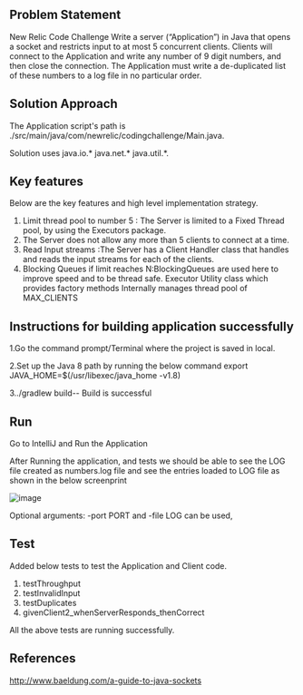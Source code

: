 ## Problem Statement
New Relic Code Challenge
Write a server (“Application”) in Java that opens a socket and restricts input to at most 5 concurrent clients. Clients will connect to the Application and write any number of 9 digit numbers, and then close the connection. The Application must write a de-duplicated list of these numbers to a log file in no particular order.

## Solution Approach

The Application script's path is ./src/main/java/com/newrelic/codingchallenge/Main.java. 

Solution uses java.io.* java.net.* java.util.*.

## Key features
Below are the key features and high level implementation strategy.

1. Limit thread pool to number 5 : The Server is limited to a Fixed Thread pool, by using the Executors package.
2. The Server does not allow any more than 5 clients to connect at a time. 
3. Read Input streams :The Server has a Client Handler class that handles and reads the input streams for each of the clients. 
4. Blocking Queues if limit reaches N:BlockingQueues are used here to improve speed and to be thread safe. Executor Utility class which provides factory methods
   Internally manages thread pool of MAX_CLIENTS


## Instructions for building application successfully

1.Go the command prompt/Terminal where the project is saved in local.

2.Set up the Java 8 path by running the below command
export JAVA_HOME=$(/usr/libexec/java_home -v1.8)

3../gradlew build-- Build is successful

## Run
Go to IntelliJ and Run the Application 

After Running the application, and tests we should be able to see the LOG file created as numbers.log file and see the entries loaded to LOG file as shown in the below screenprint

![image](https://user-images.githubusercontent.com/92757034/152666844-228bdab9-70df-41fb-b2cc-ef5564a7e351.png)


Optional arguments: -port PORT and -file LOG can be used, 

## Test
Added below tests to test the Application and Client code.
1. testThroughput
2. testInvalidInput
3. testDuplicates
4. givenClient2_whenServerResponds_thenCorrect


All the above tests are running successfully.

## References
http://www.baeldung.com/a-guide-to-java-sockets
